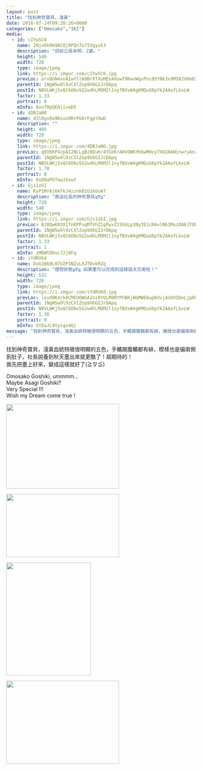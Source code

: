 ```yaml
---
layout: post
title: "找到神奇寶貝，淺黃" 
date: 2018-07-24T09:28:26+0000 
categories: ["Omosako","IKI"] 
media:
  - id: cIYwSC6
    name: 2Njx6k9m9ACQj8PQn7o7IVgyvk3
    description: "目前公母未明，2歲。"   
    height: 540
    width: 720
    type: image/jpeg
    link: https://i.imgur.com/cIYwSC6.jpg
    prevLoc: orv8GN4xnAIwYllA9BrXTXoMEx4XowT9KwvWqvPnc05YNk3x9MS8JX0m8Z8BIzwNMwZEM2CrLnjJpj3liZxPLZPZG3HKzA07vzPltNBpmVpZWyIznM452R67iGPZg3MmEDSyOqyKE55KUrxVgy47ngTkwzyK9AxLhApGgNYo8RSgWwolGMX1f4Mrnyl4RgT8KmrzQ7REtzM2okw58QFQW3mEowymf5N2NQwNJ0cwAlg6JwVjugzvWMRNknHzj0WvOoENULoYBky78
    parentId: 1NgW5w9l9zCXlZop9V6GIJrDApq
    postId: NBVLWKj5xQC6O6o5G2w4hLMOM2l1nyfBXvW4gKMQuG0pYk2AAofLkxLW
    factor: 1.33
    portrait: 0
    mInfo: 6vnfRpQEAjivwDE
  - id: 4DBJaNO
    name: 43lQgx9o9Dsxo9RrPG0rFgpYXwD
    description: ""   
    height: 405
    width: 720
    type: image/jpeg
    link: https://i.imgur.com/4DBJaNO.jpg
    prevLoc: q0V6KP4zpAI2NLLgBz8OuKr4YGkKrAHVOW6YK6wMHzy7XQ18AWinwryAnzrYF50yQDJV44H4K1OMBVV9CGmGVRkvzJTvV55Q97MJHVA86MgN4ptO8X8KxlA5F16zqKVvwmiZBYZJqW15UrEYZ0kK2xU5m5pXWzRMCK85DvyYYmuVBrnOlxRECxzBqYwyYQIZ1kLV3gq7crDkMDqZBBf4rowjlEk4IVEvG2MLQGszA4OMMJpxUO1P363LkNT1oMpvzgJmUm5xQG
    parentId: 1NgW5w9l9zCXlZop9V6GIJrDApq
    postId: NBVLWKj5xQC6O6o5G2w4hLMOM2l1nyfBXvW4gKMQuG0pYk2AAofLkxLW
    factor: 1.78
    portrait: 0
    mInfo: 8sDNaPbTewJXswt
  - id: Gjs1zkI
    name: KyP1Mr6j6kFkJ4zznkB1U1kGoA7
    description: "面迫社長的神奇寶貝≧∇≦"   
    height: 720
    width: 540
    type: image/jpeg
    link: https://i.imgur.com/Gjs1zkI.jpg
    prevLoc: BJ8OwK03X1TnKPPxqM7VhZ1gPwxZ15hGLp3Ny3E1cRAvlN63MoiOA6J7ODOjIzM17YR5BOFYn9wNALBGf59Mw7wE7EC84AznVk6JUAk2LJzgmLUrLwMOnGZAi6WXvAN8wXtL07xqRrqoTAQRN0M4qXUXKRl901V9ujZVWjAOBNuDxxO06kwEhzYqNvv0m1TWv1pgjw13FqjR8RglVAHZWyYBVgx7FWgKY2OAzQFqOOVppy54SNz1vk4Xg6C310WBZNM9hmW
    parentId: 1NgW5w9l9zCXlZop9V6GIJrDApq
    postId: NBVLWKj5xQC6O6o5G2w4hLMOM2l1nyfBXvW4gKMQuG0pYk2AAofLkxLW
    factor: 1.33
    portrait: 1
    mInfo: zMDWtDKuc72j0Fq
  - id: iYdRV6d
    name: DoG1Bk0L07UZP3NZvLXJTDvkRZq
    description: "理想狀態≧∇≦ 如果墨可以完成到這樣就太完美啦！"   
    height: 531
    width: 720
    type: image/jpeg
    link: https://i.imgur.com/iYdRV6d.jpg
    prevLoc: lovXBK4rk8CMEOOWGA2osRYQLM8RYPhBKjWGMWE6upW3vjAnOVSDoLjpD0DvTLWO9q4RvZI7oxWXlGBMSm813gLw1kTRNAB0pvowFv3j1P7km1coV5B2Rz7jt59wP2KjBmhA7zg32jl0F1Ezqr813JiKLqnWmLo2uOXPoOyzJ2IvBBwQA9jOi5xnz33XkOul1jEMqpwltrk5Jy40lZf7LqOZ2XnEhEGqrPEWENTzKlPBkr0wFVvE1pMxG2Hg1wOrp61GH60
    parentId: 1NgW5w9l9zCXlZop9V6GIJrDApq
    postId: NBVLWKj5xQC6O6o5G2w4hLMOM2l1nyfBXvW4gKMQuG0pYk2AAofLkxLW
    factor: 1.36
    portrait: 0
    mInfo: StEwJL9tpiqx4Qi
message: "找到神奇寶貝，淺黃血統特徵很明顯的五色，手鰭跟腹鰭都有緋，模樣也是偏兩側到肚子，社長說養到秋天墨出來就更酷了！超期待的！  我先把墨上好來，變成這樣就好了≧∇≦    Omosako Goshiki, ummmm...  Maybe Asagi Goshiki?  Very Special !!!  Wish my Dream come true !"
---
```


找到神奇寶貝，淺黃血統特徵很明顯的五色，手鰭跟腹鰭都有緋，模樣也是偏兩側到肚子，社長說養到秋天墨出來就更酷了！超期待的！  
我先把墨上好來，變成這樣就好了(≧∇≦)  
  
Omosako Goshiki, ummmm...  
Maybe Asagi Goshiki?  
Very Special !!!  
Wish my Dream come true !


[//]: #media:  
<a href="https://i.imgur.com/cIYwSC6.jpg"><img src="https://i.imgur.com/cIYwSC6.jpg" height="225" width="300" /></a> 
  

<a href="https://i.imgur.com/4DBJaNO.jpg"><img src="https://i.imgur.com/4DBJaNO.jpg" height="168" width="300" /></a> 
  

<a href="https://i.imgur.com/Gjs1zkI.jpg"><img src="https://i.imgur.com/Gjs1zkI.jpg" height="300" width="225" /></a> 
  

<a href="https://i.imgur.com/iYdRV6d.jpg"><img src="https://i.imgur.com/iYdRV6d.jpg" height="221" width="300" /></a> 
 
